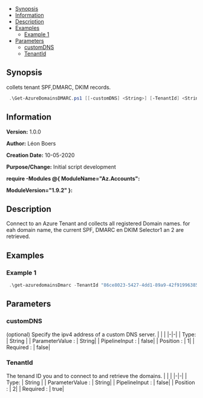 - [Synopsis](#synopsis)
- [Information](#information)
- [Description](#description)
- [Examples](#examples)
     * [Example 1](#example-1)
- [Parameters](#parameters)
     * [customDNS](#customdns)
     * [TenantId](#tenantid)

## Synopsis

collets tenant SPF,DMARC, DKIM records.

```PowerShell
 .\Get-AzureDomainsDMARC.ps1 [[-customDNS] <String>] [-TenantId] <String> [<CommonParameters>]
```

## Information

**Version:**         1.0.0

**Author:**          Léon Boers

**Creation Date:**   10-05-2020

**Purpose/Change:**  Initial script development

**require -Modules @{ ModuleName="Az.Accounts":** 

**ModuleVersion="1.9.2" }:** 



## Description

Connect to an Azure Tenant and collects all registered Domain names. for eah domain name, the current SPF, DMARC en DKIM Selector1 an 2 are retrieved.


## Examples

### Example 1

```PowerShell
 .\get-azuredomainsDmarc -TenantId "86ce8023-5427-4dd1-89a9-42f91996385d" -customDNS 8.8.8.8
```

## Parameters

### customDNS

(optional) Specify the ipv4 address of a custom DNS server.
| | |
|-|-|
| Type: | String |
| ParameterValue : | String|
| PipelineInput : | false|
| Position : | 1|
| Required : | false|
### TenantId

The tenand ID you and to connect to and retrieve the domains.
| | |
|-|-|
| Type: | String |
| ParameterValue : | String|
| PipelineInput : | false|
| Position : | 2|
| Required : | true|

